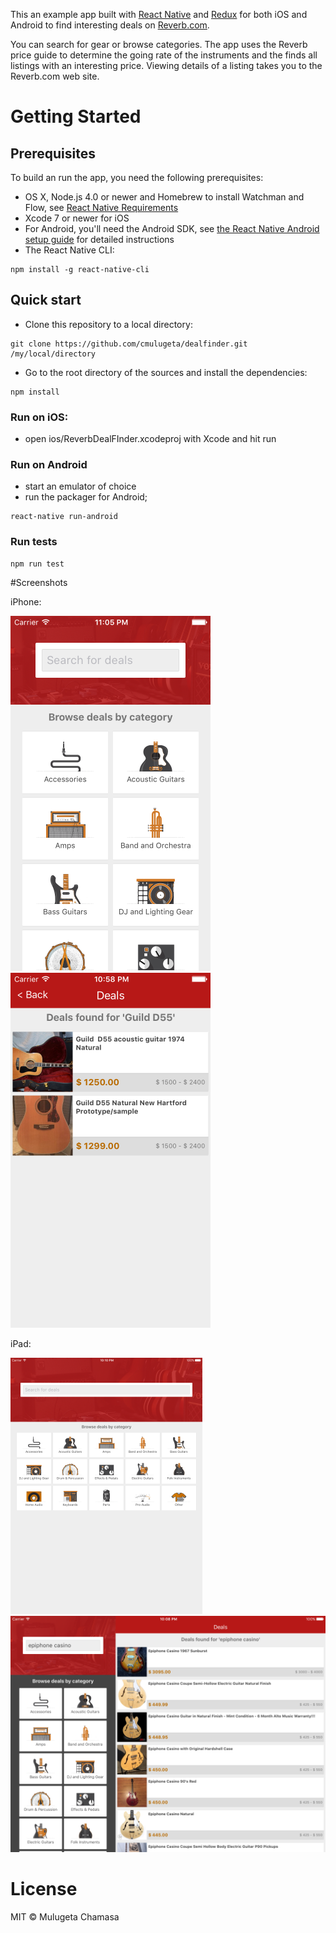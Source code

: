 This an example app built with [React Native](https://facebook.github.io/react-native/) 
and [Redux](http://redux.js.org/) for both iOS and Android to find interesting deals on [Reverb.com](https://reverb.com). 

You can search for gear or browse categories. The app uses the Reverb price guide to determine the going rate of the instruments and the finds all listings with an interesting price. Viewing details of a listing takes you to the Reverb.com web site.

# Getting Started

## Prerequisites

To build an run the app, you need the following prerequisites:
- OS X, Node.js 4.0 or newer and Homebrew to install Watchman and Flow,
see [React Native Requirements](https://facebook.github.io/react-native/docs/getting-started.html) 
- Xcode 7 or newer for iOS
- For Android, you'll need the Android SDK, see [the React Native Android setup guide](https://facebook.github.io/react-native/docs/android-setup.html) for detailed instructions
- The React Native CLI:

```
npm install -g react-native-cli
```

## Quick start

- Clone this repository to a local directory:

```
git clone https://github.com/cmulugeta/dealfinder.git /my/local/directory
```

- Go to the root directory of the sources and install the dependencies:

``` 
npm install
```

### Run on iOS: 
- open ios/ReverbDealFInder.xcodeproj with Xcode and hit run

### Run on Android
- start an emulator of choice
- run the packager for Android;

```
react-native run-android
```
  
### Run tests

```
npm run test
``` 

#Screenshots

iPhone:

![Find](https://raw.githubusercontent.com/cmulugeta/dealfinder/master/docs/screenshots/find.png)
![Deals](https://raw.githubusercontent.com/cmulugeta/dealfinder/master/docs/screenshots/deals.png)

iPad:

![Find Tablet portrait](https://raw.githubusercontent.com/cmulugeta/dealfinder/master/docs/screenshots/find-tablet-portrait.png)
![Deals Tablet landscape](https://raw.githubusercontent.com/cmulugeta/dealfinder/master/docs/screenshots/deals-tablet-landscape.png)
 
 # License
 MIT &copy; Mulugeta Chamasa

